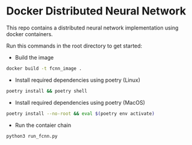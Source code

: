 # Docker Distributed Neural Network
This repo contains a distributed neural network implementation using docker containers.

Run this commands in the root directory to get started:

- Build the image
``` bash
docker build -t fcnn_image .
```

- Install required dependencies using poetry (Linux)
``` bash
poetry install && poetry shell
```
- Install required dependencies using poetry (MacOS)
``` bash
poetry install --no-root && eval $(poetry env activate)
```

- Run the contaier chain
``` bash
python3 run_fcnn.py
```